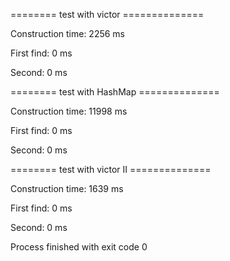 
======== test with victor ==============

Construction time: 2256 ms

First find: 0 ms

Second: 0 ms

======== test with HashMap ==============

Construction time: 11998 ms

First find: 0 ms

Second: 0 ms

======== test with victor II ==============

Construction time: 1639 ms

First find: 0 ms

Second: 0 ms


Process finished with exit code 0
